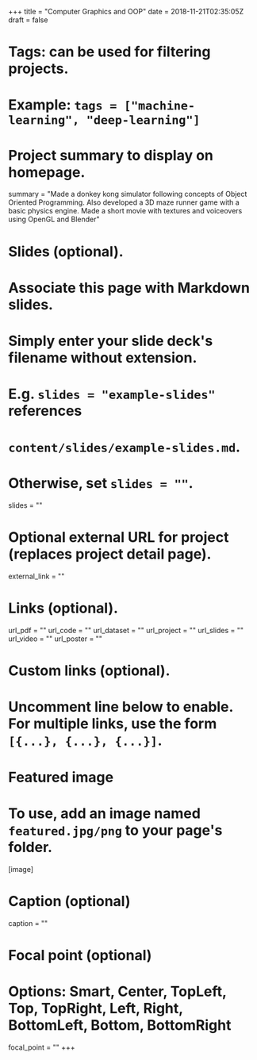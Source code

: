 +++
title = "Computer Graphics and OOP"
date = 2018-11-21T02:35:05Z
draft = false

# Tags: can be used for filtering projects.
# Example: `tags = ["machine-learning", "deep-learning"]`

# Project summary to display on homepage.
summary = "Made a donkey kong simulator following concepts of Object Oriented Programming. Also developed a 3D maze runner game with a basic physics engine. Made a short movie with textures and voiceovers using OpenGL and Blender"

# Slides (optional).
#   Associate this page with Markdown slides.
#   Simply enter your slide deck's filename without extension.
#   E.g. `slides = "example-slides"` references 
#   `content/slides/example-slides.md`.
#   Otherwise, set `slides = ""`.
slides = ""

# Optional external URL for project (replaces project detail page).
external_link = ""

# Links (optional).
url_pdf = ""
url_code = ""
url_dataset = ""
url_project = ""
url_slides = ""
url_video = ""
url_poster = ""

# Custom links (optional).
#   Uncomment line below to enable. For multiple links, use the form `[{...}, {...}, {...}]`.

# Featured image
# To use, add an image named `featured.jpg/png` to your page's folder. 
[image]
  # Caption (optional)
  caption = ""

  # Focal point (optional)
  # Options: Smart, Center, TopLeft, Top, TopRight, Left, Right, BottomLeft, Bottom, BottomRight
  focal_point = ""
+++
